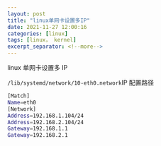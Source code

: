 ```yaml
---
layout: post
title: "linux单网卡设置多IP"
date: 2021-11-27 12:00:16
categories: [linux]
tags: [linux， kernel]
excerpt_separator: <!--more-->
---
```


linux 单网卡设置多 IP

<!--more-->

`/lib/systemd/network/10-eth0.network`IP 配置路径

```bash
[Match]
Name=eth0
[Network]
Address=192.168.1.104/24
Address=192.168.2.104/24
Gateway=192.168.1.1
Gateway=192.168.2.1
```
